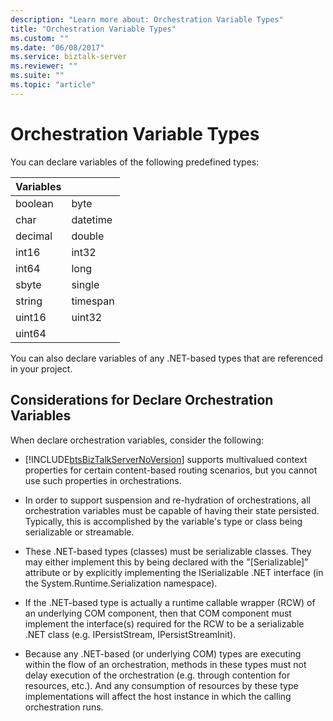 ```yaml
---
description: "Learn more about: Orchestration Variable Types"
title: "Orchestration Variable Types"
ms.custom: ""
ms.date: "06/08/2017"
ms.service: biztalk-server
ms.reviewer: ""
ms.suite: ""
ms.topic: "article"
---
```

# Orchestration Variable Types
You can declare variables of the following predefined types:  

|Variables|&nbsp;| 
|-|-|
|boolean|byte|
|char|datetime|  
|decimal|double|
|int16|int32|  
|int64|long|
|sbyte|single|  
|string|timespan|
|uint16|uint32|  
|uint64||

 You can also declare variables of any .NET-based types that are referenced in your project.  

## Considerations for Declare Orchestration Variables  
 When declare orchestration variables, consider the following:  

- [!INCLUDE[btsBizTalkServerNoVersion](../includes/btsbiztalkservernoversion-md.md)] supports multivalued context properties for certain content-based routing scenarios, but you cannot use such properties in orchestrations.  

- In order to support suspension and re-hydration of orchestrations, all orchestration variables must be capable of having their state persisted.  Typically, this is accomplished by the variable's type or class being serializable or streamable.  

- These .NET-based types (classes) must be serializable classes.  They may either implement this by being declared with the "[Serializable]” attribute or by explicitly implementing the ISerializable .NET interface (in the System.Runtime.Serialization namespace).  

- If the .NET-based type is actually a runtime callable wrapper (RCW) of an underlying COM component, then that COM component must implement the interface(s) required for the RCW to be a serializable .NET class (e.g. IPersistStream, IPersistStreamInit).  

- Because any .NET-based (or underlying COM) types are executing within the flow of an orchestration, methods in these types must not delay execution of the orchestration (e.g. through contention for resources, etc.).  And any consumption of resources by these type implementations will affect the host instance in which the calling orchestration runs.

